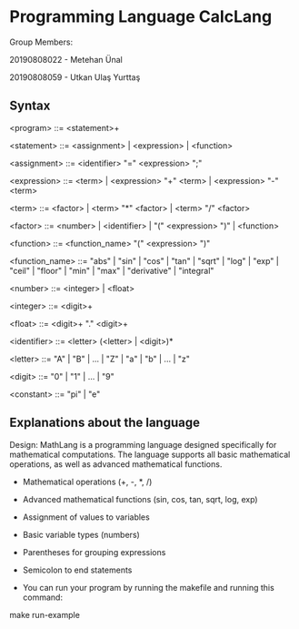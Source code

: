 # Programming Language CalcLang
Group Members: 

20190808022 - Metehan Ünal

20190808059 - Utkan Ulaş Yurttaş


## Syntax

\<program\> ::= \<statement\>+

\<statement\> ::= \<assignment\> | \<expression\> | \<function\>

\<assignment\> ::= \<identifier\> "=" \<expression\> ";"

\<expression\> ::= \<term\> | \<expression\> "+" \<term\> | \<expression\> "-" \<term\>

\<term\> ::= \<factor\> | \<term\> "*" \<factor\> | \<term\> "/" <factor\>

\<factor\> ::= \<number\> | \<identifier\> | "(" \<expression\> ")" | \<function\>

\<function\> ::= \<function_name\> "(" \<expression\> ")"

\<function_name\> ::= "abs" | "sin" | "cos" | "tan" | "sqrt" | "log" | "exp" | "ceil" | "floor" | "min" | "max" | "derivative" | "integral"

\<number\> ::= \<integer\> | \<float\>

\<integer\> ::= \<digit\>+

\<float\> ::= \<digit\>+ "." \<digit\>+

\<identifier\> ::= \<letter\> (\<letter\> | \<digit\>)*

\<letter\> ::= "A" | "B" | ... | "Z" | "a" | "b" | ... | "z"

\<digit\> ::= "0" | "1" | ... | "9"

\<constant\> ::= "pi" | "e"

## Explanations about the language
Design:
MathLang is a programming language designed specifically for mathematical computations. The language supports all basic mathematical operations, as well as advanced mathematical functions.

- Mathematical operations (+, -, *, /)
- Advanced mathematical functions (sin, cos, tan, sqrt, log, exp)
- Assignment of values to variables
- Basic variable types (numbers)
- Parentheses for grouping expressions
- Semicolon to end statements

- You can run your program by running the makefile and running this command:

make run-example
